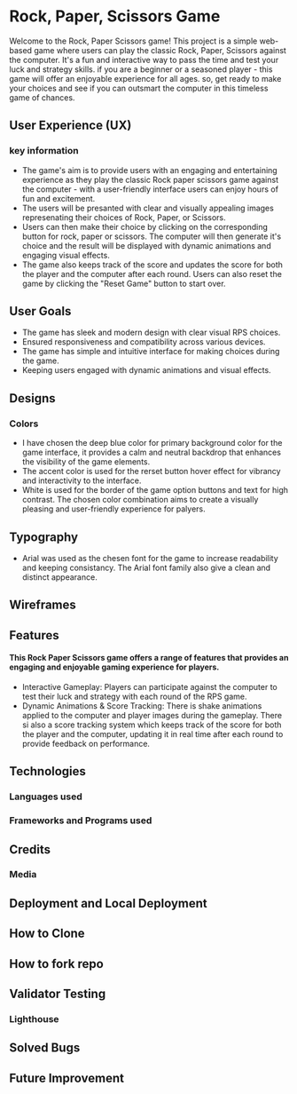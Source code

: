 # Rock, Paper, Scissors Game 

 Welcome to the Rock, Paper Scissors game! This project is a simple web-based game where users can play the classic Rock, Paper, Scissors against the computer. It's a fun and interactive way to pass the time and test your luck and strategy skills. if you are a beginner or a seasoned player - this game will offer an enjoyable experience for all ages. so, get ready to make your choices and see if you can outsmart the computer in this timeless game of chances. 

## User Experience (UX)
### key information

- The game's aim is to provide users with an engaging and entertaining experience as they play the classic Rock paper scissors game against the computer - with a user-friendly interface users can enjoy hours of fun and excitement. 
- The users will be presanted with clear and visually appealing images represenating their choices of Rock, Paper, or Scissors.
- Users can then make their choice by clicking on the corresponding button for rock, paper or scissors. The computer will then generate it's choice and the result will be displayed with dynamic animations and engaging visual effects. 
- The game also keeps track of the score and updates the score for both the player and the computer after each round. Users can also reset the game by clicking the "Reset Game" button to start over.

## User Goals

- The game has sleek and modern design with clear visual RPS choices.
- Ensured responsiveness and compatibility across various devices.
- The game has simple and intuitive interface for making choices during the game.
- Keeping users engaged with dynamic animations and visual effects.

## Designs 
### Colors
- I have chosen the deep blue color for primary background color for the game interface, it provides a calm and neutral backdrop that enhances the visibility of the game elements.
- The accent color is used for the rerset button hover effect for vibrancy and interactivity to the interface.
- White is used for the border of the game option buttons and text for high contrast. The chosen color combination aims to create a visually pleasing and user-friendly experience for palyers. 

## Typography 

- Arial was used as the chesen font for the game to increase readability and keeping consistancy. The Arial font family also give a clean and distinct appearance. 

## Wireframes

## Features

#### This Rock Paper Scissors game offers a range of features that provides an engaging and enjoyable gaming experience for players.
- Interactive Gameplay: Players can participate against the computer to test their luck and strategy with each round of the RPS game. 
- Dynamic Animations & Score Tracking: There is shake animations applied to the computer and player images during the gameplay. There si also a score tracking system which keeps track of the score for both the player and the computer, updating it in real time after each round to provide feedback on performance. 



## Technologies 
### Languages used

### Frameworks and Programs used

## Credits
### Media 

## Deployment and Local Deployment 

## How to Clone 

## How to fork repo

## Validator Testing 
### Lighthouse

## Solved Bugs

## Future Improvement 

